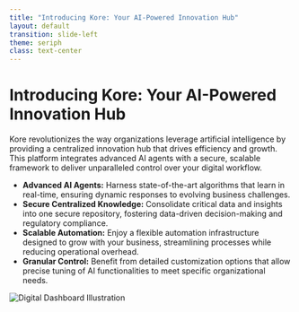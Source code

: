 ```yaml
---
title: "Introducing Kore: Your AI-Powered Innovation Hub"
layout: default
transition: slide-left
theme: seriph
class: text-center
---
```


# Introducing Kore: Your AI-Powered Innovation Hub

Kore revolutionizes the way organizations leverage artificial intelligence by providing a centralized innovation hub that drives efficiency and growth. This platform integrates advanced AI agents with a secure, scalable framework to deliver unparalleled control over your digital workflow.

- **Advanced AI Agents:** Harness state-of-the-art algorithms that learn in real-time, ensuring dynamic responses to evolving business challenges.
- **Secure Centralized Knowledge:** Consolidate critical data and insights into one secure repository, fostering data-driven decision-making and regulatory compliance.
- **Scalable Automation:** Enjoy a flexible automation infrastructure designed to grow with your business, streamlining processes while reducing operational overhead.
- **Granular Control:** Benefit from detailed customization options that allow precise tuning of AI functionalities to meet specific organizational needs.

![Digital Dashboard Illustration](../public/images/ai-innovation-hub.png)

<!-- 
Speaker Notes:
In this slide, we introduce Kore as the AI-powered solution designed to transform innovation. Emphasize the role of advanced AI agents that power robust decision-making processes and adapt to real-time changes. Explain how the platform ensures data security by centralizing knowledge and supporting strict compliance standards. Highlight the scalable nature of our automation, which is crucial for businesses aiming to grow without the constraints of legacy systems. Finally, stress the importance of granular control, which empowers users to tailor the system to their unique requirements, thereby maximizing efficiency and accuracy. This sets the stage for the following slides, where each feature is explored in more depth.
-->